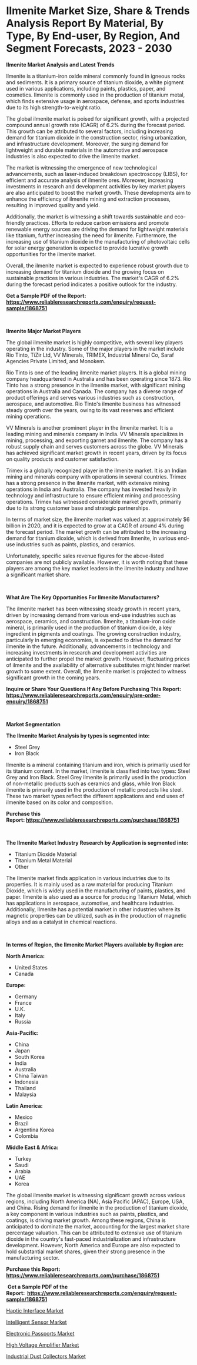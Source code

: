 <p><h1>Ilmenite Market Size, Share & Trends Analysis Report By Material, By Type, By End-user, By Region, And Segment Forecasts, 2023 - 2030</h1></p><p><strong>Ilmenite Market Analysis and Latest Trends</strong></p>
<p><p>Ilmenite is a titanium-iron oxide mineral commonly found in igneous rocks and sediments. It is a primary source of titanium dioxide, a white pigment used in various applications, including paints, plastics, paper, and cosmetics. Ilmenite is commonly used in the production of titanium metal, which finds extensive usage in aerospace, defense, and sports industries due to its high strength-to-weight ratio.</p><p>The global ilmenite market is poised for significant growth, with a projected compound annual growth rate (CAGR) of 6.2% during the forecast period. This growth can be attributed to several factors, including increasing demand for titanium dioxide in the construction sector, rising urbanization, and infrastructure development. Moreover, the surging demand for lightweight and durable materials in the automotive and aerospace industries is also expected to drive the ilmenite market.</p><p>The market is witnessing the emergence of new technological advancements, such as laser-induced breakdown spectroscopy (LIBS), for efficient and accurate analysis of ilmenite ores. Moreover, increasing investments in research and development activities by key market players are also anticipated to boost the market growth. These developments aim to enhance the efficiency of ilmenite mining and extraction processes, resulting in improved quality and yield.</p><p>Additionally, the market is witnessing a shift towards sustainable and eco-friendly practices. Efforts to reduce carbon emissions and promote renewable energy sources are driving the demand for lightweight materials like titanium, further increasing the need for ilmenite. Furthermore, the increasing use of titanium dioxide in the manufacturing of photovoltaic cells for solar energy generation is expected to provide lucrative growth opportunities for the ilmenite market.</p><p>Overall, the ilmenite market is expected to experience robust growth due to increasing demand for titanium dioxide and the growing focus on sustainable practices in various industries. The market's CAGR of 6.2% during the forecast period indicates a positive outlook for the industry.</p></p>
<p><strong>Get a Sample PDF of the Report:&nbsp; <a href="https://www.reliableresearchreports.com/enquiry/request-sample/1868751">https://www.reliableresearchreports.com/enquiry/request-sample/1868751</a></strong></p>
<p>&nbsp;</p>
<p><strong>Ilmenite Major Market Players</strong></p>
<p><p>The global ilmenite market is highly competitive, with several key players operating in the industry. Some of the major players in the market include Rio Tinto, TiZir Ltd, VV Minerals, TRIMEX, Industrial Mineral Co, Saraf Agencies Private Limited, and Monokem.</p><p>Rio Tinto is one of the leading ilmenite market players. It is a global mining company headquartered in Australia and has been operating since 1873. Rio Tinto has a strong presence in the ilmenite market, with significant mining operations in Australia and Canada. The company has a diverse range of product offerings and serves various industries such as construction, aerospace, and automotive. Rio Tinto's ilmenite business has witnessed steady growth over the years, owing to its vast reserves and efficient mining operations.</p><p>VV Minerals is another prominent player in the ilmenite market. It is a leading mining and minerals company in India. VV Minerals specializes in mining, processing, and exporting garnet and ilmenite. The company has a robust supply chain and serves customers across the globe. VV Minerals has achieved significant market growth in recent years, driven by its focus on quality products and customer satisfaction.</p><p>Trimex is a globally recognized player in the ilmenite market. It is an Indian mining and minerals company with operations in several countries. Trimex has a strong presence in the ilmenite market, with extensive mining operations in India and Australia. The company has invested heavily in technology and infrastructure to ensure efficient mining and processing operations. Trimex has witnessed considerable market growth, primarily due to its strong customer base and strategic partnerships.</p><p>In terms of market size, the ilmenite market was valued at approximately $6 billion in 2020, and it is expected to grow at a CAGR of around 4% during the forecast period. The market growth can be attributed to the increasing demand for titanium dioxide, which is derived from ilmenite, in various end-use industries such as paints, plastics, and ceramics.</p><p>Unfortunately, specific sales revenue figures for the above-listed companies are not publicly available. However, it is worth noting that these players are among the key market leaders in the ilmenite industry and have a significant market share.</p></p>
<p>&nbsp;</p>
<p><strong>What Are The Key Opportunities For Ilmenite Manufacturers?</strong></p>
<p><p>The ilmenite market has been witnessing steady growth in recent years, driven by increasing demand from various end-use industries such as aerospace, ceramics, and construction. Ilmenite, a titanium-iron oxide mineral, is primarily used in the production of titanium dioxide, a key ingredient in pigments and coatings. The growing construction industry, particularly in emerging economies, is expected to drive the demand for ilmenite in the future. Additionally, advancements in technology and increasing investments in research and development activities are anticipated to further propel the market growth. However, fluctuating prices of ilmenite and the availability of alternative substitutes might hinder market growth to some extent. Overall, the ilmenite market is projected to witness significant growth in the coming years.</p></p>
<p><strong>Inquire or Share Your Questions If Any Before Purchasing This Report: <a href="https://www.reliableresearchreports.com/enquiry/pre-order-enquiry/1868751">https://www.reliableresearchreports.com/enquiry/pre-order-enquiry/1868751</a></strong></p>
<p>&nbsp;</p>
<p><strong>Market Segmentation</strong></p>
<p><strong>The Ilmenite Market Analysis by types is segmented into:</strong></p>
<p><ul><li>Steel Grey</li><li>Iron Black</li></ul></p>
<p><p>Ilmenite is a mineral containing titanium and iron, which is primarily used for its titanium content. In the market, ilmenite is classified into two types: Steel Grey and Iron Black. Steel Grey ilmenite is primarily used in the production of non-metallic products such as ceramics and glass, while Iron Black ilmenite is primarily used in the production of metallic products like steel. These two market types reflect the different applications and end uses of ilmenite based on its color and composition.</p></p>
<p><strong>Purchase this Report:&nbsp;<a href="https://www.reliableresearchreports.com/purchase/1868751">https://www.reliableresearchreports.com/purchase/1868751</a></strong></p>
<p>&nbsp;</p>
<p><strong>The Ilmenite Market Industry Research by Application is segmented into:</strong></p>
<p><ul><li>Titanium Dioxide Material</li><li>Titanium Metal Material</li><li>Other</li></ul></p>
<p><p>The Ilmenite market finds application in various industries due to its properties. It is mainly used as a raw material for producing Titanium Dioxide, which is widely used in the manufacturing of paints, plastics, and paper. Ilmenite is also used as a source for producing Titanium Metal, which has applications in aerospace, automotive, and healthcare industries. Additionally, Ilmenite has a potential market in other industries where its magnetic properties can be utilized, such as in the production of magnetic alloys and as a catalyst in chemical reactions.</p></p>
<p>&nbsp;</p>
<p><strong>In terms of Region, the Ilmenite Market Players available by Region are:</strong></p>
<p>
    <p> <strong> North America: </strong>
        <ul>
            <li>United States</li>
            <li>Canada</li>
        </ul>
        </p> 
    <p> <strong> Europe: </strong>
        <ul>
            <li>Germany</li>
            <li>France</li>
            <li>U.K.</li>
            <li>Italy</li>
            <li>Russia</li>
        </ul>
        </p> 
    <p> <strong> Asia-Pacific: </strong>
        <ul>
            <li>China</li>
            <li>Japan</li>
            <li>South Korea</li>
            <li>India</li>
            <li>Australia</li>
            <li>China Taiwan</li>
            <li>Indonesia</li>
            <li>Thailand</li>
            <li>Malaysia</li>
        </ul>
        </p> 
    <p> <strong> Latin America: </strong>
        <ul>
            <li>Mexico</li>
            <li>Brazil</li>
            <li>Argentina Korea</li>
            <li>Colombia</li>
        </ul>
        </p> 
    <p> <strong> Middle East & Africa: </strong>
        <ul>
            <li>Turkey</li>
            <li>Saudi</li>
            <li>Arabia</li>
            <li>UAE</li>
            <li>Korea</li>
        </ul>
    </p>
    </p>
<p><p>The global ilmenite market is witnessing significant growth across various regions, including North America (NA), Asia Pacific (APAC), Europe, USA, and China. Rising demand for ilmenite in the production of titanium dioxide, a key component in various industries such as paints, plastics, and coatings, is driving market growth. Among these regions, China is anticipated to dominate the market, accounting for the largest market share percentage valuation. This can be attributed to extensive use of titanium dioxide in the country's fast-paced industrialization and infrastructure development. However, North America and Europe are also expected to hold substantial market shares, given their strong presence in the manufacturing sector.</p></p>
<p><strong>Purchase this Report: <a href="https://www.reliableresearchreports.com/purchase/1868751">https://www.reliableresearchreports.com/purchase/1868751</a></strong></p>
<p>&nbsp;<strong>Get a Sample PDF of the Report:&nbsp;&nbsp;<a href="https://www.reliableresearchreports.com/enquiry/request-sample/1868751">https://www.reliableresearchreports.com/enquiry/request-sample/1868751</a></strong></p>
<p><strong></strong></p>
<p><p><a href="https://medium.com/@noelkunzei1/haptic-interface-market-trends-forecast-and-competitive-analysis-to-2030-4d5b6033c444">Haptic Interface Market</a></p><p><a href="https://medium.com/@zitakuvalis/intelligent-sensor-market-size-market-outlook-and-market-forecast-2023-to-2030-a65b632ddbe4">Intelligent Sensor Market</a></p><p><a href="https://medium.com/@lorenzmayer1995/electronic-passports-market-size-reveals-the-best-marketing-channels-in-global-industry-1da2d5a58f83">Electronic Passports Market</a></p><p><a href="https://medium.com/@merrittrice2023/high-voltage-amplifier-market-insights-into-market-cagr-market-trends-and-growth-strategies-ea312c40ddf6">High Voltage Amplifier Market</a></p><p><a href="https://medium.com/@ashleyhills1920/industrial-dust-collectors-market-comprehensive-assessment-by-type-application-and-geography-bcd8d858cf30">Industrial Dust Collectors Market</a></p></p>